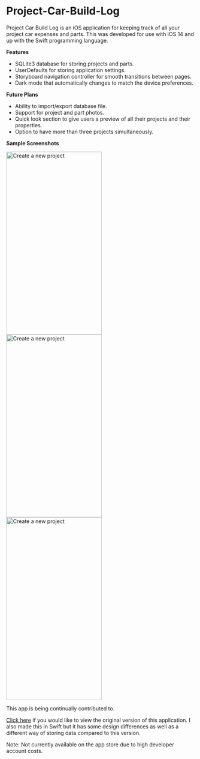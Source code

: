 # Project-Car-Build-Log
Project Car Build Log is an iOS application for keeping track of all your project car expenses and parts. 
This was developed for use with iOS 14 and up with the Swift programming language.

<b>Features</b>
<ul>
  <li>SQLite3 database for storing projects and parts.</li>
  <li>UserDefaults for storing application settings.</li>
  <li>Storyboard navigation controller for smooth transitions between pages.</li>
  <li>Dark mode that automatically changes to match the device preferences.</li>
</ul>

<b>Future Plans</b>
<ul>
  <li>Ability to import/export database file.</li>
  <li>Support for project and part photos.</li>
  <li>Quick look section to give users a preview of all their projects and their properties.</li>
  <li>Option to have more than three projects simultaneously.</li>
</ul>

<b>Sample Screenshots</b>

<img src = "https://i.imgur.com/46My3oG.png" alt="Create a new project" width="255" height="487"> <img src = "https://i.imgur.com/jalbikm.png" alt="Create a new project" width="255" height="487"> <img src = "https://i.imgur.com/mleVHV5.png" alt="Create a new project" width="255" height="487">

This app is being continually contributed to.

<a href="https://github.com/Kozhaikin/Classic-PCBL">Click here</a> if you would like to view the original version of this application. I also made this in Swift but it has some design differences as well as a different way of storing data compared to this version.

Note: Not currently available on the app store due to high developer account costs.
